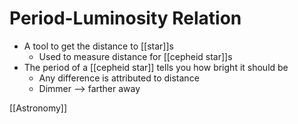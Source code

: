 # Period-Luminosity Relation

- A tool to get the distance to [[star]]s
  - Used to measure distance for [[cepheid star]]s
- The period of a [[cepheid star]] tells you how bright it should be
  - Any difference is attributed to distance
  - Dimmer --> farther away

[[Astronomy]]

